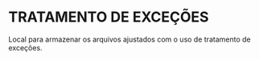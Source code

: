 # TRATAMENTO DE EXCEÇÕES
 Local para armazenar os arquivos ajustados com o uso de tratamento de exceções.
